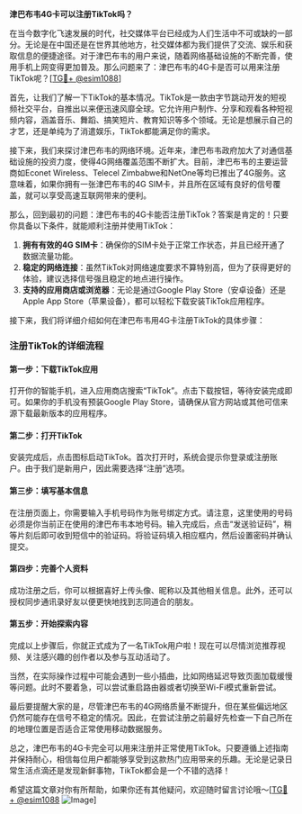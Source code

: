 **津巴布韦4G卡可以注册TikTok吗？**

在当今数字化飞速发展的时代，社交媒体平台已经成为人们生活中不可或缺的一部分。无论是在中国还是在世界其他地方，社交媒体都为我们提供了交流、娱乐和获取信息的便捷途径。对于津巴布韦的用户来说，随着网络基础设施的不断完善，使用手机上网变得更加普及。那么问题来了：津巴布韦的4G卡是否可以用来注册TikTok呢？[[TG💪+ @esim1088](https://t.me/s/esim1088)]

首先，让我们了解一下TikTok的基本情况。TikTok是一款由字节跳动开发的短视频社交平台，自推出以来便迅速风靡全球。它允许用户制作、分享和观看各种短视频内容，涵盖音乐、舞蹈、搞笑短片、教育知识等多个领域。无论是想展示自己的才艺，还是单纯为了消遣娱乐，TikTok都能满足你的需求。

接下来，我们来探讨津巴布韦的网络环境。近年来，津巴布韦政府加大了对通信基础设施的投资力度，使得4G网络覆盖范围不断扩大。目前，津巴布韦的主要运营商如Econet Wireless、Telecel Zimbabwe和NetOne等均已推出了4G服务。这意味着，如果你拥有一张津巴布韦的4G SIM卡，并且所在区域有良好的信号覆盖，就可以享受高速互联网带来的便利。

那么，回到最初的问题：津巴布韦的4G卡能否注册TikTok？答案是肯定的！只要你具备以下条件，就能顺利注册并使用TikTok：

1. **拥有有效的4G SIM卡**：确保你的SIM卡处于正常工作状态，并且已经开通了数据流量功能。
2. **稳定的网络连接**：虽然TikTok对网络速度要求不算特别高，但为了获得更好的体验，建议选择信号强且稳定的地点进行操作。
3. **支持的应用商店或浏览器**：无论是通过Google Play Store（安卓设备）还是Apple App Store（苹果设备），都可以轻松下载安装TikTok应用程序。

接下来，我们将详细介绍如何在津巴布韦用4G卡注册TikTok的具体步骤：

### 注册TikTok的详细流程

#### 第一步：下载TikTok应用
打开你的智能手机，进入应用商店搜索“TikTok”。点击下载按钮，等待安装完成即可。如果你的手机没有预装Google Play Store，请确保从官方网站或其他可信来源下载最新版本的应用程序。

#### 第二步：打开TikTok
安装完成后，点击图标启动TikTok。首次打开时，系统会提示你登录或注册账户。由于我们是新用户，因此需要选择“注册”选项。

#### 第三步：填写基本信息
在注册页面上，你需要输入手机号码作为账号绑定方式。请注意，这里使用的号码必须是你当前正在使用的津巴布韦本地号码。输入完成后，点击“发送验证码”，稍等片刻后即可收到短信中的验证码。将验证码填入相应框内，然后设置密码并确认提交。

#### 第四步：完善个人资料
成功注册之后，你可以根据喜好上传头像、昵称以及其他相关信息。此外，还可以授权同步通讯录好友以便更快地找到志同道合的朋友。

#### 第五步：开始探索内容
完成以上步骤后，你就正式成为了一名TikTok用户啦！现在可以尽情浏览推荐视频、关注感兴趣的创作者以及参与互动活动了。

当然，在实际操作过程中可能会遇到一些小插曲，比如网络延迟导致页面加载缓慢等问题。此时不要着急，可以尝试重启路由器或者切换至Wi-Fi模式重新尝试。

最后要提醒大家的是，尽管津巴布韦的4G网络质量不断提升，但在某些偏远地区仍然可能存在信号不稳定的情况。因此，在尝试注册之前最好先检查一下自己所在的地理位置是否适合正常使用移动数据服务。

总之，津巴布韦的4G卡完全可以用来注册并正常使用TikTok。只要遵循上述指南并保持耐心，相信每位用户都能够享受到这款热门应用带来的乐趣。无论是记录日常生活点滴还是发现新鲜事物，TikTok都会是一个不错的选择！

希望这篇文章对你有所帮助，如果你还有其他疑问，欢迎随时留言讨论哦～[[TG💪+ @esim1088](https://t.me/s/esim1088) ![Image](https://i.postimg.cc/4NQfJmqS/Snipaste-2025-05-13-00-14-12.png)]